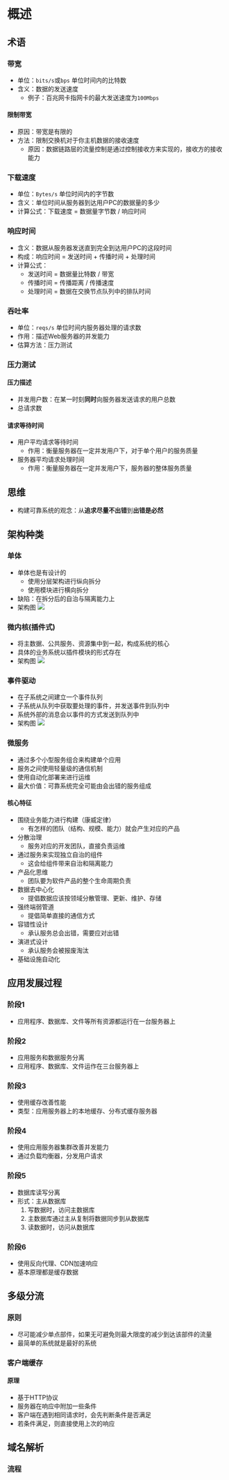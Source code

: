 

# 概述



## 术语

### 带宽
* 单位：`bits/s`或`bps` 单位时间内的比特数
* 含义：数据的发送速度
	* 例子：百兆网卡指网卡的最大发送速度为`100Mbps`

#### 限制带宽
* 原因：带宽是有限的
* 方法：限制交换机对于你主机数据的接收速度
	* 原因：数据链路层的流量控制是通过控制接收方来实现的，接收方的接收能力


### 下载速度
* 单位：`Bytes/s` 单位时间内的字节数
* 含义：单位时间从服务器到达用户PC的数据量的多少
* 计算公式：下载速度 = 数据量字节数 / 响应时间


### 响应时间
* 含义：数据从服务器发送直到完全到达用户PC的这段时间
* 构成：响应时间 = 发送时间 + 传播时间 + 处理时间
* 计算公式：
	* 发送时间 = 数据量比特数 / 带宽
	* 传播时间 = 传播距离 / 传播速度
	* 处理时间 = 数据在交换节点队列中的排队时间


### 吞吐率
* 单位：`reqs/s` 单位时间内服务器处理的请求数
* 作用：描述Web服务器的并发能力
* 估算方法：压力测试

### 压力测试

#### 压力描述
* 并发用户数：在某一时刻**同时**向服务器发送请求的用户总数
* 总请求数

#### 请求等待时间
* 用户平均请求等待时间
	* 作用：衡量服务器在一定并发用户下，对于单个用户的服务质量
* 服务器平均请求处理时间
	* 作用：衡量服务器在一定并发用户下，服务器的整体服务质量


## 思维
* 构建可靠系统的观念：从**追求尽量不出错**到**出错是必然**


## 架构种类

### 单体
* 单体也是有设计的
	* 使用分层架构进行纵向拆分
	* 使用模块进行横向拆分
* 缺陷：在拆分后的自治与隔离能力上
* 架构图
![](http://picbed.cc12703.com/20211023152341.png)


### 微内核(插件式)
* 将主数据、公共服务、资源集中到一起，构成系统的核心
* 具体的业务系统以插件模块的形式存在
* 架构图
![](http://picbed.cc12703.com/20211023154849.png)


### 事件驱动
* 在子系统之间建立一个事件队列
* 子系统从队列中获取要处理的事件，并发送事件到队列中
* 系统外部的消息会以事件的方式发送到队列中
* 架构图
![](http://picbed.cc12703.com/20211023160059.png)


### 微服务
* 通过多个小型服务组合来构建单个应用
* 服务之间使用轻量级的通信机制
* 使用自动化部署来进行运维
* 最大价值：可靠系统完全可能由会出错的服务组成

#### 核心特征
* 围绕业务能力进行构建（康威定律）
	* 有怎样的团队（结构、规模、能力）就会产生对应的产品
* 分散治理
	* 服务对应的开发团队，直接负责运维
* 通过服务来实现独立自治的组件
	* 这会给组件带来自治和隔离能力
* 产品化思维
	* 团队要为软件产品的整个生命周期负责
* 数据去中心化
	* 提倡数据应该按领域分散管理、更新、维护、存储
* 强终端弱管道
	* 提倡简单直接的通信方式
* 容错性设计
	* 承认服务总会出错，需要应对出错
* 演进式设计
	* 承认服务会被报废淘汰
* 基础设施自动化




## 应用发展过程

### 阶段1
* 应用程序、数据库、文件等所有资源都运行在一台服务器上

### 阶段2
* 应用服务和数据服务分离
* 应用程序、数据库、文件运作在三台服务器上

### 阶段3
* 使用缓存改善性能
* 类型：应用服务器上的本地缓存、分布式缓存服务器

### 阶段4
* 使用应用服务器集群改善并发能力
* 通过负载均衡器，分发用户请求

### 阶段5
* 数据库读写分离
* 形式：主从数据库
	1. 写数据时，访问主数据库
	1. 主数据库通过主从复制将数据同步到从数据库
	1. 读数据时，访问从数据库

### 阶段6
* 使用反向代理、CDN加速响应
* 基本原理都是缓存数据



## 多级分流

### 原则
* 尽可能减少单点部件，如果无可避免则最大限度的减少到达该部件的流量
* 最简单的系统就是最好的系统


### 客户端缓存

#### 原理
* 基于HTTP协议
* 服务器在响应中附加一些条件
* 客户端在遇到相同请求时，会先判断条件是否满足
* 若条件满足，则直接使用上次的响应


## 域名解析

### 流程
